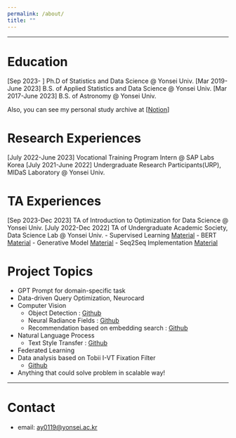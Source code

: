```yaml
---
permalink: /about/
title: ""
---
```


---

# Education

[Sep 2023-         ] Ph.D of Statistics and Data Science @ Yonsei Univ.
[Mar 2019-June 2023] B.S. of Applied Statistics and Data Science @ Yonsei Univ.
[Mar 2017-June 2023] B.S. of Astronomy @ Yonsei Univ.

Also, you can see my personal study archive at [<a href="https://yejin109.notion.site/70b58984c7b640ddb53aff11a334392d?v=3ae80a7e89324a41b4c52d606234c7bd&pvs=4">Notion</a>]


# Research Experiences 

[July 2022-June 2023] Vocational Training Program Intern @ SAP Labs Korea
[July 2021-June 2022] Undergraduate Research Participants(URP), MIDaS Laboratory @ Yonsei Univ.

# TA Experiences

[Sep  2023-Dec 2023] TA of Introduction to Optimization for Data Science @ Yonsei Univ.
[July 2022-Dec 2022] TA of Undergraduate Academic Society, Data Science Lab @ Yonsei Univ.
    - Supervised Learning [Material](https://github.com/DataScience-Lab-Yonsei/2022-Fall-RegularSession/blob/main/220804%20Supervised%20Learning/%EC%9E%90%EB%A3%8C/%5B0804%5D%20Supervised%20Learning%20%EC%84%B8%EC%85%98.pdf)
    - BERT [Material](https://github.com/DataScience-Lab-Yonsei/2022-Fall-RegularSession/blob/main/220922%20BERT%20%26%20Generative%20Model%20Basic/%5B0922%5D%20BERT%20%26%20Generative%20Model%20Basic.pdf)
    - Generative Model [Material](https://github.com/DataScience-Lab-Yonsei/2022-Fall-RegularSession/blob/main/220922%20BERT%20%26%20Generative%20Model%20Basic/%5B0922%5D%20BERT%20%26%20Generative%20Model%20Basic.pdf)
    - Seq2Seq Implementation [Material](https://github.com/DataScience-Lab-Yonsei/2022-Fall-RegularSession/blob/main/220901%20RNN/%EC%9E%90%EB%A3%8C/s2s_implementation.ipynb)

# Project Topics 

- GPT Prompt for domain-specific task
- Data-driven Query Optimization, Neurocard
- Computer Vision
    - Object Detection : [Github](https://github.com/yejin109/ObjectDetect_on_Satellite)
    - Neural Radiance Fields : [Github](https://github.com/yejin109/NeRF-pytorch-imple)
    - Recommendation based on embedding search : [Github](https://github.com/yejin109/MaskRCNN-Recommendation)
- Natural Language Process
    - Text Style Transfer : [Github](https://github.com/yejin109/NLP.TST.StyleLM)
- Federated Learning
- Data analysis based on Tobii I-VT Fixation Filter
    - [Github](https://github.com/yejin109/DSL_VC)
- Anything that could solve problem in scalable way!


--- --- 


# Contact

- email: ay0119@yonsei.ac.kr

